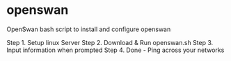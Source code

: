# openswan
OpenSwan bash script to install and configure openswan

Step 1. Setup linux Server
Step 2. Download & Run openswan.sh
Step 3. Input information when prompted
Step 4. Done - Ping across your networks
